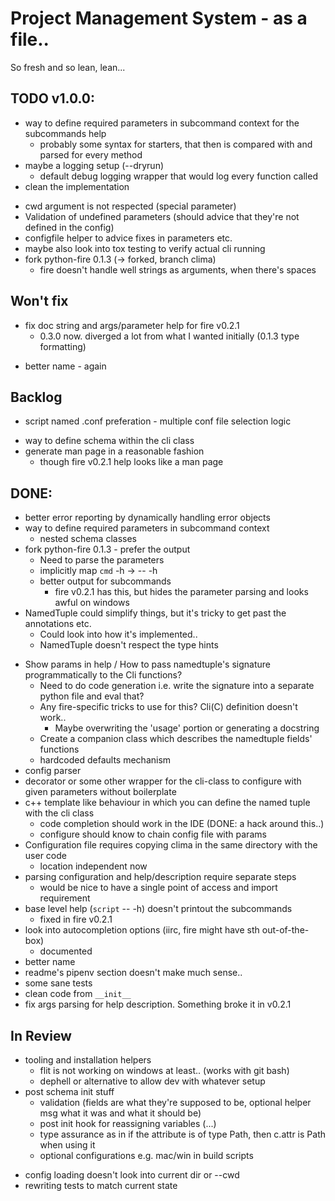 # Project Management System - as a file..

So fresh and so lean, lean...

## TODO v1.0.0:

* way to define required parameters in subcommand context for the subcommands help
  * probably some syntax for starters, that then is compared with and parsed for every method
* maybe a logging setup (--dryrun)
  * default debug logging wrapper that would log every function called
* clean the implementation
- cwd argument is not respected (special parameter)
- Validation of undefined parameters (should advice that they're not defined in the config)
- configfile helper to advice fixes in parameters etc.
- maybe also look into tox testing to verify actual cli running
- fork python-fire 0.1.3 (-> forked, branch clima)
    * fire doesn't handle well strings as arguments, when there's spaces

## Won't fix
* fix doc string and args/parameter help for fire v0.2.1
    * 0.3.0 now. diverged a lot from what I wanted initially (0.1.3 type formatting)
- better name - again
    
## Backlog

- script named .conf preferation - multiple conf file selection logic
* way to define schema within the cli class
* generate man page in a reasonable fashion
  * though fire v0.2.1 help looks like a man page
## DONE:

- better error reporting by dynamically handling error objects
- way to define required parameters in subcommand context
    - nested schema classes
- fork python-fire 0.1.3 - prefer the output
    - Need to parse the parameters
    - implicitly map `cmd` -h -> <cmd> -- -h
    * better output for subcommands
      * fire v0.2.1 has this, but hides the parameter parsing and looks awful on windows
- NamedTuple could simplify things, but it's tricky to get past the annotations etc.
    - Could look into how it's implemented..
    - NamedTuple doesn't respect the type hints
* Show params in help / How to pass namedtuple's signature programmatically to the Cli functions?    
  * Need to do code generation i.e. write the signature into a separate python file and eval that?
  * Any fire-specific tricks to use for this? Cli(C) definition doesn't work..
    * Maybe overwriting the 'usage' portion or generating a docstring
  * Create a companion class which describes the namedtuple fields' functions
  * hardcoded defaults mechanism
* config parser
* decorator or some other wrapper for the cli-class to configure with given parameters without boilerplate
* c++ template like behaviour in which you can define the named tuple with the cli class
  * code completion should work in the IDE (DONE: a hack around this..)
  * configure should know to chain config file with params 
* Configuration file requires copying clima in the same directory with the user code
  * location independent now
* parsing configuration and help/description require separate steps
  * would be nice to have a single point of access and import requirement
* base level help (`script` -- -h) doesn't printout the subcommands
  * fixed in fire v0.2.1
* look into autocompletion options (iirc, fire might have sth out-of-the-box)
  * documented
* better name
* readme's pipenv section doesn't make much sense..
* some sane tests
* clean code from `__init__`
* fix args parsing for help description. Something broke it in v0.2.1

## In Review

* tooling and installation helpers 
  * flit is not working on windows at least.. (works with git bash)
  * dephell or alternative to allow dev with whatever setup
* post schema init stuff 
  * validation (fields are what they're supposed to be, optional helper msg what it was and what it should be)
  * post init hook for reassigning variables (...)
  * type assurance as in if the attribute is of type Path, then c.attr is Path when using it
  * optional configurations e.g. mac/win in build scripts 
- config loading doesn't look into current dir or --cwd
- rewriting tests to match current state
